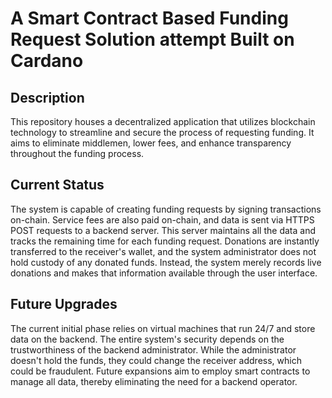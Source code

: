 # A Smart Contract Based Funding Request Solution attempt Built on Cardano

## Description

This repository houses a decentralized application that utilizes blockchain technology to streamline and secure the process of requesting funding. It aims to eliminate middlemen, lower fees, and enhance transparency throughout the funding process.

## Current Status

The system is capable of creating funding requests by signing transactions on-chain. Service fees are also paid on-chain, and data is sent via HTTPS POST requests to a backend server. This server maintains all the data and tracks the remaining time for each funding request. Donations are instantly transferred to the receiver's wallet, and the system administrator does not hold custody of any donated funds. Instead, the system merely records live donations and makes that information available through the user interface.

## Future Upgrades

The current initial phase relies on virtual machines that run 24/7 and store data on the backend. The entire system's security depends on the trustworthiness of the backend administrator. While the administrator doesn't hold the funds, they could change the receiver address, which could be fraudulent. Future expansions aim to employ smart contracts to manage all data, thereby eliminating the need for a backend operator.